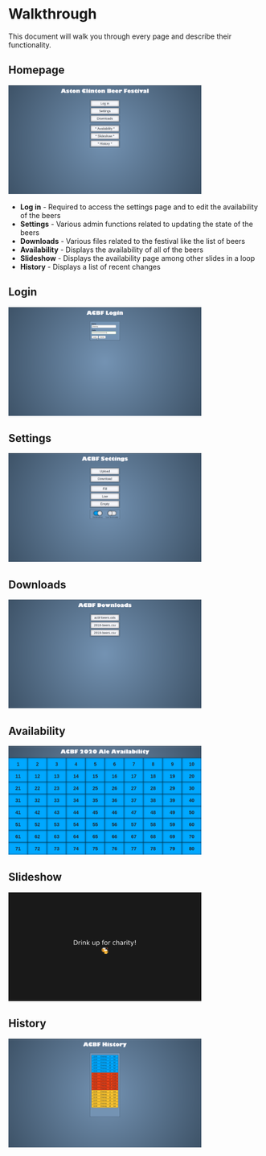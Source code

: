 # Walkthrough

This document will walk you through every page and describe their functionality.

## Homepage

<img src="/docs/images/homepage.png" width="384">

- **Log in** - Required to access the settings page and to edit the availability of the beers
- **Settings** - Various admin functions related to updating the state of the beers
- **Downloads** - Various files related to the festival like the list of beers
- **Availability** - Displays the availability of all of the beers
- **Slideshow** - Displays the availability page among other slides in a loop
- **History** - Displays a list of recent changes

## Login

<img src="/docs/images/login.png" width="384">

## Settings

<img src="/docs/images/settings.png" width="384">

## Downloads

<img src="/docs/images/downloads.png" width="384">

## Availability

<img src="/docs/images/availability.png" width="384">

## Slideshow

<img src="/docs/images/slideshow.png" width="384">

## History

<img src="/docs/images/history.png" width="384">

